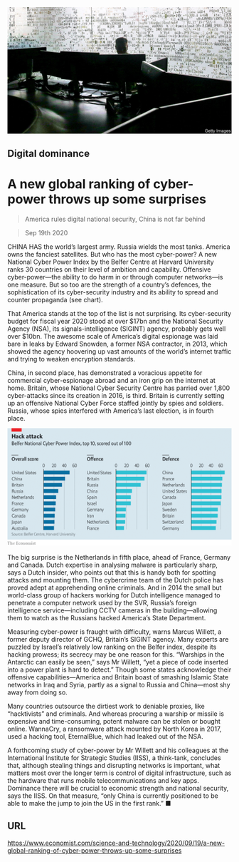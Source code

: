 ![](./images/20200919_STP503.jpg)

## Digital dominance

# A new global ranking of cyber-power throws up some surprises

> America rules digital national security, China is not far behind

> Sep 19th 2020

CHINA HAS the world’s largest army. Russia wields the most tanks. America owns the fanciest satellites. But who has the most cyber-power? A new National Cyber Power Index by the Belfer Centre at Harvard University ranks 30 countries on their level of ambition and capability. Offensive cyber-power—the ability to do harm in or through computer networks—is one measure. But so too are the strength of a country’s defences, the sophistication of its cyber-security industry and its ability to spread and counter propaganda (see chart).

That America stands at the top of the list is not surprising. Its cyber-security budget for fiscal year 2020 stood at over $17bn and the National Security Agency (NSA), its signals-intelligence (SIGINT) agency, probably gets well over $10bn. The awesome scale of America’s digital espionage was laid bare in leaks by Edward Snowden, a former NSA contractor, in 2013, which showed the agency hoovering up vast amounts of the world’s internet traffic and trying to weaken encryption standards.

China, in second place, has demonstrated a voracious appetite for commercial cyber-espionage abroad and an iron grip on the internet at home. Britain, whose National Cyber Security Centre has parried over 1,800 cyber-attacks since its creation in 2016, is third. Britain is currently setting up an offensive National Cyber Force staffed jointly by spies and soldiers. Russia, whose spies interfered with America’s last election, is in fourth place.



![](./images/20200919_STC629.png)

The big surprise is the Netherlands in fifth place, ahead of France, Germany and Canada. Dutch expertise in analysing malware is particularly sharp, says a Dutch insider, who points out that this is handy both for spotting attacks and mounting them. The cybercrime team of the Dutch police has proved adept at apprehending online criminals. And in 2014 the small but world-class group of hackers working for Dutch intelligence managed to penetrate a computer network used by the SVR, Russia’s foreign intelligence service—including CCTV cameras in the building—allowing them to watch as the Russians hacked America’s State Department.

Measuring cyber-power is fraught with difficulty, warns Marcus Willett, a former deputy director of GCHQ, Britain’s SIGINT agency. Many experts are puzzled by Israel’s relatively low ranking on the Belfer index, despite its hacking prowess; its secrecy may be one reason for this. “Warships in the Antarctic can easily be seen,” says Mr Willett, “yet a piece of code inserted into a power plant is hard to detect.” Though some states acknowledge their offensive capabilities—America and Britain boast of smashing Islamic State networks in Iraq and Syria, partly as a signal to Russia and China—most shy away from doing so.

Many countries outsource the dirtiest work to deniable proxies, like “hacktivists” and criminals. And whereas procuring a warship or missile is expensive and time-consuming, potent malware can be stolen or bought online. WannaCry, a ransomware attack mounted by North Korea in 2017, used a hacking tool, EternalBlue, which had leaked out of the NSA.

A forthcoming study of cyber-power by Mr Willett and his colleagues at the International Institute for Strategic Studies (IISS), a think-tank, concludes that, although stealing things and disrupting networks is important, what matters most over the longer term is control of digital infrastructure, such as the hardware that runs mobile telecommunications and key apps. Dominance there will be crucial to economic strength and national security, says the IISS. On that measure, “only China is currently positioned to be able to make the jump to join the US in the first rank.” ■

## URL

https://www.economist.com/science-and-technology/2020/09/19/a-new-global-ranking-of-cyber-power-throws-up-some-surprises
